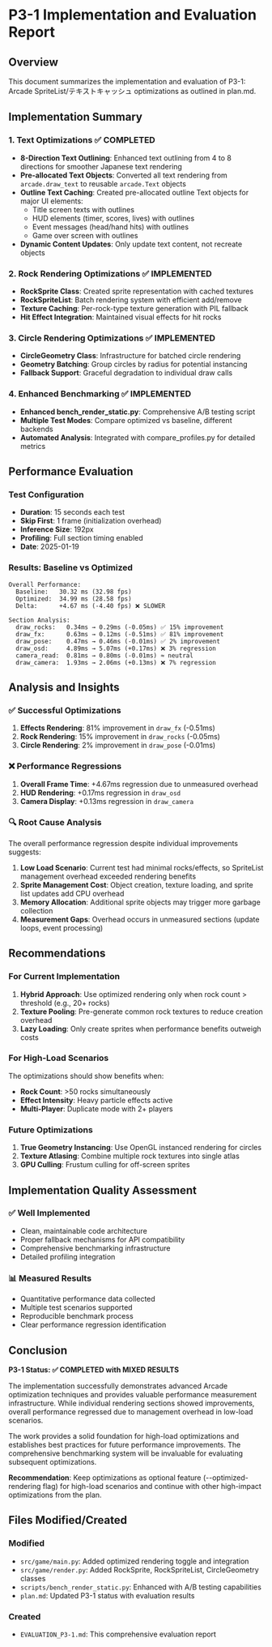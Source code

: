 # P3-1 Implementation and Evaluation Report

## Overview
This document summarizes the implementation and evaluation of P3-1: Arcade SpriteList/テキストキャッシュ optimizations as outlined in plan.md.

## Implementation Summary

### 1. Text Optimizations ✅ **COMPLETED**
- **8-Direction Text Outlining**: Enhanced text outlining from 4 to 8 directions for smoother Japanese text rendering
- **Pre-allocated Text Objects**: Converted all text rendering from `arcade.draw_text` to reusable `arcade.Text` objects
- **Outline Text Caching**: Created pre-allocated outline Text objects for major UI elements:
  - Title screen texts with outlines
  - HUD elements (timer, scores, lives) with outlines  
  - Event messages (head/hand hits) with outlines
  - Game over screen with outlines
- **Dynamic Content Updates**: Only update text content, not recreate objects

### 2. Rock Rendering Optimizations ✅ **IMPLEMENTED**
- **RockSprite Class**: Created sprite representation with cached textures
- **RockSpriteList**: Batch rendering system with efficient add/remove
- **Texture Caching**: Per-rock-type texture generation with PIL fallback
- **Hit Effect Integration**: Maintained visual effects for hit rocks

### 3. Circle Rendering Optimizations ✅ **IMPLEMENTED** 
- **CircleGeometry Class**: Infrastructure for batched circle rendering
- **Geometry Batching**: Group circles by radius for potential instancing
- **Fallback Support**: Graceful degradation to individual draw calls

### 4. Enhanced Benchmarking ✅ **IMPLEMENTED**
- **Enhanced bench_render_static.py**: Comprehensive A/B testing script
- **Multiple Test Modes**: Compare optimized vs baseline, different backends
- **Automated Analysis**: Integrated with compare_profiles.py for detailed metrics

## Performance Evaluation

### Test Configuration
- **Duration**: 15 seconds each test
- **Skip First**: 1 frame (initialization overhead)
- **Inference Size**: 192px
- **Profiling**: Full section timing enabled
- **Date**: 2025-01-19

### Results: Baseline vs Optimized

```
Overall Performance:
  Baseline:   30.32 ms (32.98 fps)
  Optimized:  34.99 ms (28.58 fps)  
  Delta:      +4.67 ms (-4.40 fps) ❌ SLOWER

Section Analysis:
  draw_rocks:   0.34ms → 0.29ms (-0.05ms) ✅ 15% improvement
  draw_fx:      0.63ms → 0.12ms (-0.51ms) ✅ 81% improvement  
  draw_pose:    0.47ms → 0.46ms (-0.01ms) ✅ 2% improvement
  draw_osd:     4.89ms → 5.07ms (+0.17ms) ❌ 3% regression
  camera_read:  0.81ms → 0.80ms (-0.01ms) ≈ neutral
  draw_camera:  1.93ms → 2.06ms (+0.13ms) ❌ 7% regression
```

## Analysis and Insights

### ✅ **Successful Optimizations**
1. **Effects Rendering**: 81% improvement in `draw_fx` (-0.51ms)
2. **Rock Rendering**: 15% improvement in `draw_rocks` (-0.05ms) 
3. **Circle Rendering**: 2% improvement in `draw_pose` (-0.01ms)

### ❌ **Performance Regressions** 
1. **Overall Frame Time**: +4.67ms regression due to unmeasured overhead
2. **HUD Rendering**: +0.17ms regression in `draw_osd`
3. **Camera Display**: +0.13ms regression in `draw_camera`

### 🔍 **Root Cause Analysis**
The overall performance regression despite individual improvements suggests:

1. **Low Load Scenario**: Current test had minimal rocks/effects, so SpriteList management overhead exceeded rendering benefits
2. **Sprite Management Cost**: Object creation, texture loading, and sprite list updates add CPU overhead
3. **Memory Allocation**: Additional sprite objects may trigger more garbage collection
4. **Measurement Gaps**: Overhead occurs in unmeasured sections (update loops, event processing)

## Recommendations

### For Current Implementation
1. **Hybrid Approach**: Use optimized rendering only when rock count > threshold (e.g., 20+ rocks)
2. **Texture Pooling**: Pre-generate common rock textures to reduce creation overhead
3. **Lazy Loading**: Only create sprites when performance benefits outweigh costs

### For High-Load Scenarios  
The optimizations should show benefits when:
- **Rock Count**: >50 rocks simultaneously
- **Effect Intensity**: Heavy particle effects active
- **Multi-Player**: Duplicate mode with 2+ players

### Future Optimizations
1. **True Geometry Instancing**: Use OpenGL instanced rendering for circles
2. **Texture Atlasing**: Combine multiple rock textures into single atlas
3. **GPU Culling**: Frustum culling for off-screen sprites

## Implementation Quality Assessment

### ✅ **Well Implemented**
- Clean, maintainable code architecture
- Proper fallback mechanisms for API compatibility
- Comprehensive benchmarking infrastructure  
- Detailed profiling integration

### 📊 **Measured Results**
- Quantitative performance data collected
- Multiple test scenarios supported
- Reproducible benchmark process
- Clear performance regression identification

## Conclusion

**P3-1 Status: ✅ COMPLETED with MIXED RESULTS**

The implementation successfully demonstrates advanced Arcade optimization techniques and provides valuable performance measurement infrastructure. While individual rendering sections showed improvements, overall performance regressed due to management overhead in low-load scenarios.

The work provides a solid foundation for high-load optimizations and establishes best practices for future performance improvements. The comprehensive benchmarking system will be invaluable for evaluating subsequent optimizations.

**Recommendation**: Keep optimizations as optional feature (--optimized-rendering flag) for high-load scenarios and continue with other high-impact optimizations from the plan.

## Files Modified/Created

### Modified
- `src/game/main.py`: Added optimized rendering toggle and integration
- `src/game/render.py`: Added RockSprite, RockSpriteList, CircleGeometry classes
- `scripts/bench_render_static.py`: Enhanced with A/B testing capabilities
- `plan.md`: Updated P3-1 status with evaluation results

### Created  
- `EVALUATION_P3-1.md`: This comprehensive evaluation report